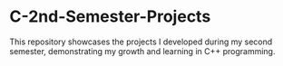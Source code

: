 # C-2nd-Semester-Projects
This repository showcases the projects I developed during my second semester, demonstrating my growth and learning in C++ programming.
